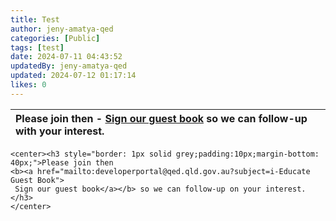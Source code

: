 ```yaml
---
title: Test
author: jeny-amatya-qed
categories: [Public]
tags: [test]
date: 2024-07-11 04:43:52 
updatedBy: jeny-amatya-qed
updated: 2024-07-12 01:17:14 
likes: 0
---
```


| Please join then - [Sign our guest book](mailto:developerportal@qed.qld.gov.au?subject=i-Educate%20Guest%20Book) so we can follow-up with your interest.| 
| :---- |

```
<center><h3 style="border: 1px solid grey;padding:10px;margin-bottom: 40px;">Please join then
<b><a href="mailto:developerportal@qed.qld.gov.au?subject=i-Educate Guest Book"> 
 Sign our guest book</a></b> so we can follow-up on your interest.</h3>
</center>
```





